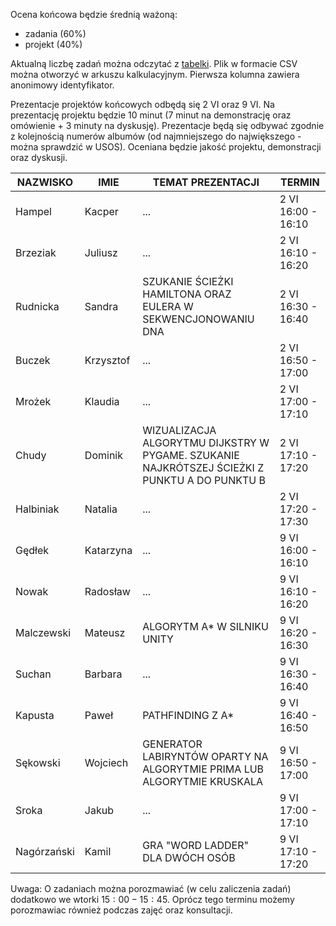 Ocena końcowa będzie średnią ważoną:

* zadania (60%)
* projekt (40%)

Aktualną liczbę zadań można odczytać z [tabelki](---ThisDir---/results_08_05_2020_asid2_shuf.csv).
Plik w formacie CSV można otworzyć w arkuszu kalkulacyjnym. Pierwsza kolumna zawiera anonimowy identyfikator.

Prezentacje projektów końcowych odbędą się 2 VI oraz 9 VI. Na prezentację projektu będzie 10 minut
(7 minut na demonstrację oraz omówienie + 3 minuty na dyskusję). Prezentacje będą się odbywać zgodnie z
kolejnością 
numerów albumów (od najmniejszego do największego - można sprawdzić w USOS). 
Oceniana będzie jakość projektu, demonstracji oraz dyskusji.

| NAZWISKO | IMIE | TEMAT PREZENTACJI | TERMIN |
| -------- | ---- | ----------------- | ------ | 
| Hampel | Kacper | ... | 2 VI 16:00 - 16:10 | 
| Brzeziak | Juliusz | ... | 2 VI 16:10 - 16:20 | 
| Rudnicka | Sandra | SZUKANIE ŚCIEŻKI HAMILTONA ORAZ EULERA W SEKWENCJONOWANIU DNA | 2 VI 16:30 - 16:40 | 
| Buczek | Krzysztof | ... | 2 VI 16:50 - 17:00 | 
| Mrożek | Klaudia | ... | 2 VI 17:00 - 17:10 | 
| Chudy | Dominik | WIZUALIZACJA ALGORYTMU DIJKSTRY W PYGAME. SZUKANIE NAJKRÓTSZEJ ŚCIEŻKI Z PUNKTU A DO PUNKTU B | 2 VI 17:10 - 17:20 | 
| Halbiniak | Natalia | ... | 2 VI 17:20 - 17:30 | 
| Gędłek | Katarzyna | ... | 9 VI 16:00 - 16:10 | 
| Nowak | Radosław | ... | 9 VI 16:10 - 16:20 | 
| Malczewski | Mateusz | ALGORYTM A\* W SILNIKU UNITY  | 9 VI 16:20 - 16:30 | 
| Suchan | Barbara | ... | 9 VI 16:30 - 16:40 | 
| Kapusta | Paweł | PATHFINDING Z A\* | 9 VI 16:40 - 16:50 | 
| Sękowski | Wojciech | GENERATOR LABIRYNTÓW OPARTY NA ALGORYTMIE PRIMA LUB ALGORYTMIE KRUSKALA  | 9 VI 16:50 - 17:00 | 
| Sroka | Jakub | ... | 9 VI 17:00 - 17:10 | 
| Nagórzański | Kamil | GRA "WORD LADDER" DLA DWÓCH OSÓB | 9 VI 17:10 - 17:20 | 

Uwaga: O zadaniach można porozmawiać (w celu zaliczenia zadań) dodatkowo we wtorki $15:00 - 15:45$.
Oprócz tego terminu możemy porozmawiac również podczas zajęć oraz konsultacji.
